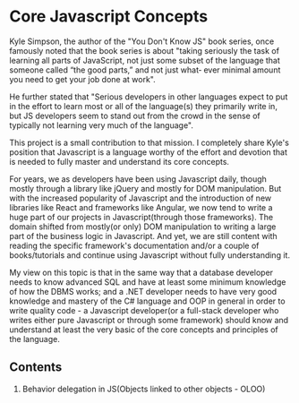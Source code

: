 # Core Javascript Concepts

Kyle Simpson, the author of the "You Don't Know JS" book series, once famously noted that the book series is about "taking seriously the task of learning all parts of JavaScript, not just some subset of the language that someone called “the good parts,” and not just what‐
ever minimal amount you need to get your job done at work".

He further stated that "Serious developers in other languages expect to put in the effort to learn most or all of the language(s) they primarily write in, but JS developers seem to stand out from the crowd in the sense of typically not learning very much of the language".


This project is a small contribution to that mission. I completely share Kyle's position that Javascript is a language worthy of the effort and devotion that is needed to fully master and understand its core concepts.

For years, we as developers have been using Javascript daily, though mostly through a library like jQuery and mostly for DOM manipulation. But with the increased popularity of Javascript and the introduction of new libraries like React and frameworks like Angular, we now tend to write a huge part of our projects in Javascript(through those frameworks). The domain shifted from mostly(or only) DOM manipulation to writing a large part of the business logic in Javascript. And yet, we are still content with reading the specific framework's documentation and/or a couple of books/tutorials and continue using Javascript without fully understanding it.

My view on this topic is that in the same way that a database developer needs to know advanced SQL and have at least some minimum knowledge of how the DBMS works; and a .NET developer needs to have very good knowledge and mastery of the C# language and OOP in general in order to write quality code - a Javascript developer(or a full-stack developer who writes either pure Javascript or through some framework) should know and understand at least the very basic of the core concepts and principles of the language.


## Contents

1. Behavior delegation in JS(Objects linked to other objects - OLOO)
